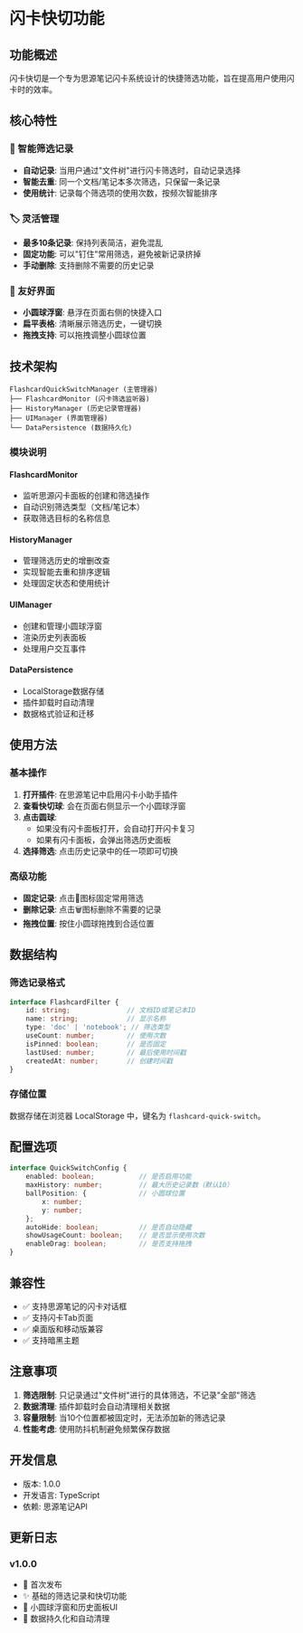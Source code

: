 # 闪卡快切功能

## 功能概述

闪卡快切是一个专为思源笔记闪卡系统设计的快捷筛选功能，旨在提高用户使用闪卡时的效率。

## 核心特性

### 🎯 智能筛选记录
- **自动记录**: 当用户通过"文件树"进行闪卡筛选时，自动记录选择
- **智能去重**: 同一个文档/笔记本多次筛选，只保留一条记录
- **使用统计**: 记录每个筛选项的使用次数，按频次智能排序

### 🏷️ 灵活管理
- **最多10条记录**: 保持列表简洁，避免混乱
- **固定功能**: 可以"钉住"常用筛选，避免被新记录挤掉
- **手动删除**: 支持删除不需要的历史记录

### 🎨 友好界面
- **小圆球浮窗**: 悬浮在页面右侧的快捷入口
- **扁平表格**: 清晰展示筛选历史，一键切换
- **拖拽支持**: 可以拖拽调整小圆球位置

## 技术架构

```
FlashcardQuickSwitchManager (主管理器)
├── FlashcardMonitor (闪卡筛选监听器)
├── HistoryManager (历史记录管理器)  
├── UIManager (界面管理器)
└── DataPersistence (数据持久化)
```

### 模块说明

#### FlashcardMonitor
- 监听思源闪卡面板的创建和筛选操作
- 自动识别筛选类型（文档/笔记本）
- 获取筛选目标的名称信息

#### HistoryManager  
- 管理筛选历史的增删改查
- 实现智能去重和排序逻辑
- 处理固定状态和使用统计

#### UIManager
- 创建和管理小圆球浮窗
- 渲染历史列表面板
- 处理用户交互事件

#### DataPersistence
- LocalStorage数据存储
- 插件卸载时自动清理
- 数据格式验证和迁移

## 使用方法

### 基本操作

1. **打开插件**: 在思源笔记中启用闪卡小助手插件
2. **查看快切球**: 会在页面右侧显示一个小圆球浮窗
3. **点击圆球**: 
   - 如果没有闪卡面板打开，会自动打开闪卡复习
   - 如果有闪卡面板，会弹出筛选历史面板
4. **选择筛选**: 点击历史记录中的任一项即可切换

### 高级功能

- **固定记录**: 点击📌图标固定常用筛选
- **删除记录**: 点击🗑️图标删除不需要的记录  
- **拖拽位置**: 按住小圆球拖拽到合适位置

## 数据结构

### 筛选记录格式
```typescript
interface FlashcardFilter {
    id: string;              // 文档ID或笔记本ID
    name: string;            // 显示名称
    type: 'doc' | 'notebook'; // 筛选类型
    useCount: number;        // 使用次数
    isPinned: boolean;       // 是否固定
    lastUsed: number;        // 最后使用时间戳
    createdAt: number;       // 创建时间戳
}
```

### 存储位置
数据存储在浏览器 LocalStorage 中，键名为 `flashcard-quick-switch`。

## 配置选项

```typescript
interface QuickSwitchConfig {
    enabled: boolean;           // 是否启用功能
    maxHistory: number;         // 最大历史记录数（默认10）
    ballPosition: {             // 小圆球位置
        x: number;
        y: number;
    };
    autoHide: boolean;          // 是否自动隐藏
    showUsageCount: boolean;    // 是否显示使用次数
    enableDrag: boolean;        // 是否支持拖拽
}
```

## 兼容性

- ✅ 支持思源笔记的闪卡对话框
- ✅ 支持闪卡Tab页面
- ✅ 桌面版和移动版兼容
- ✅ 支持暗黑主题

## 注意事项

1. **筛选限制**: 只记录通过"文件树"进行的具体筛选，不记录"全部"筛选
2. **数据清理**: 插件卸载时会自动清理相关数据
3. **容量限制**: 当10个位置都被固定时，无法添加新的筛选记录
4. **性能考虑**: 使用防抖机制避免频繁保存数据

## 开发信息

- 版本: 1.0.0
- 开发语言: TypeScript
- 依赖: 思源笔记API

## 更新日志

### v1.0.0
- 🎉 首次发布
- ✨ 基础的筛选记录和快切功能
- 🎨 小圆球浮窗和历史面板UI
- 📁 数据持久化和自动清理

